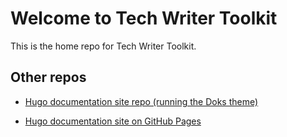 # Welcome to Tech Writer Toolkit
This is the home repo for Tech Writer Toolkit.

## Other repos
+ [Hugo documentation site repo (running the Doks theme)](https://github.com/TechWToolkit/hugo-doks)

+ [Hugo documentation site on GitHub Pages](https://techwtoolkit.github.io/hugo-doks/)
